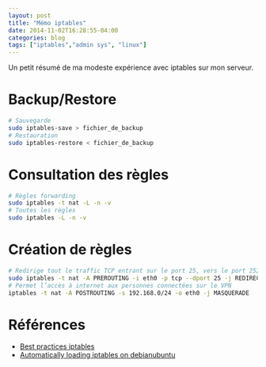 ```yaml
---
layout: post
title: "Mémo iptables"
date: 2014-11-02T16:28:55-04:00
categories: blog
tags: ["iptables","admin sys", "linux"]
---
```


Un petit résumé de ma modeste expérience avec iptables sur mon serveur.

# Backup/Restore

```bash
# Sauvegarde
sudo iptables-save > fichier_de_backup
# Restauration
sudo iptables-restore < fichier_de_backup
```

# Consultation des règles

```bash
# Règles forwarding
sudo iptables -t nat -L -n -v
# Toutes les règles
sudo iptables -L -n -v
```

# Création de règles

```bash
# Redirige tout le traffic TCP entrant sur le port 25, vers le port 2525
sudo iptables -t nat -A PREROUTING -i eth0 -p tcp --dport 25 -j REDIRECT --to-port 2525
# Permet l’accès à internet aux personnes connectées sur le VPN
iptables -t nat -A POSTROUTING -s 192.168.0/24 -o eth0 -j MASQUERADE
```

# Références

* [Best practices iptables](http://major.io/2010/04/12/best-practices-iptables/)
* [Automatically loading iptables on debianubuntu](http://major.io/2009/11/16/automatically-loading-iptables-on-debianubuntu/)
